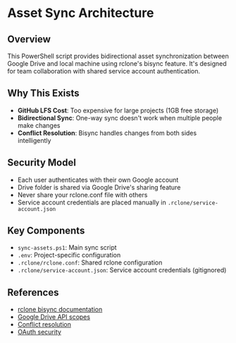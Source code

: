 # Asset Sync Architecture

## Overview

This PowerShell script provides bidirectional asset synchronization between Google Drive and local machine using rclone's bisync feature. It's designed for team collaboration with shared service account authentication.

## Why This Exists

- **GitHub LFS Cost**: Too expensive for large projects (1GB free storage)
- **Bidirectional Sync**: One-way sync doesn't work when multiple people make changes
- **Conflict Resolution**: Bisync handles changes from both sides intelligently

## Security Model

- Each user authenticates with their own Google account
- Drive folder is shared via Google Drive's sharing feature
- Never share your rclone.conf file with others
- Service account credentials are placed manually in `.rclone/service-account.json`

## Key Components

- `sync-assets.ps1`: Main sync script
- `.env`: Project-specific configuration
- `.rclone/rclone.conf`: Shared rclone configuration
- `.rclone/service-account.json`: Service account credentials (gitignored)

## References

- [rclone bisync documentation](https://rclone.org/bisync/)
- [Google Drive API scopes](https://developers.google.com/workspace/drive/api/guides/api-specific-auth)
- [Conflict resolution](https://github.com/rclone/rclone/issues/7471)
- [OAuth security](https://forum.rclone.org/t/how-share-rclone-conf-to-someone-but-with-their-account-credentials/29644)
